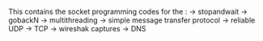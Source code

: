 This contains the socket programming codes for the :
-> stopandwait
-> gobackN
-> multithreading
-> simple message transfer protocol
-> reliable UDP
-> TCP
-> wireshak captures
-> DNS
